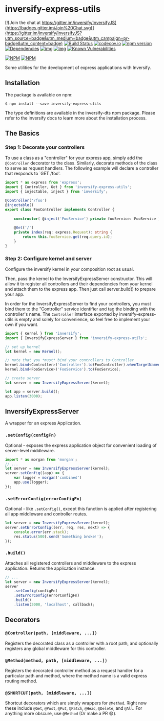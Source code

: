# inversify-express-utils

[![Join the chat at https://gitter.im/inversify/InversifyJS](https://badges.gitter.im/Join%20Chat.svg)](https://gitter.im/inversify/InversifyJS?utm_source=badge&utm_medium=badge&utm_campaign=pr-badge&utm_content=badge)
[![Build Status](https://secure.travis-ci.org/inversify/inversify-express-utils.svg?branch=master)](https://travis-ci.org/inversify/inversify-express-utils)
[![codecov.io](https://codecov.io/github/inversify/inversify-express-utils/coverage.svg?branch=master)](https://codecov.io/github/inversify/inversify-express-utils?branch=master)
[![npm version](https://badge.fury.io/js/inversify-express-utils.svg)](http://badge.fury.io/js/inversify-express-utils)
[![Dependencies](https://david-dm.org/inversify/inversify-express-utils.svg)](https://david-dm.org/inversify/inversify-express-utils#info=dependencies)
[![img](https://david-dm.org/inversify/inversify-express-utils/dev-status.svg)](https://david-dm.org/inversify/inversify-express-utils/#info=devDependencies)
[![img](https://david-dm.org/inversify/inversify-express-utils/peer-status.svg)](https://david-dm.org/inversify/inversify-express-utils/#info=peerDependenciess)
[![Known Vulnerabilities](https://snyk.io/test/github/inversify/inversify-express-utils/badge.svg)](https://snyk.io/test/github/inversify/inversify-express-utils)

[![NPM](https://nodei.co/npm/inversify-express-utils.png?downloads=true&downloadRank=true)](https://nodei.co/npm/inversify-express-utils/)
[![NPM](https://nodei.co/npm-dl/inversify-express-utils.png?months=9&height=3)](https://nodei.co/npm/inversify-express-utils/)

Some utilities for the development of express applications with Inversify.

## Installation
The package is available on npm:

```
$ npm install --save inversify-express-utils
```

The type definitions are available in the inversify-dts npm package. Please refer to the inversify docs to learn more about the installation process.

## The Basics

### Step 1: Decorate your controllers
To use a class as a "controller" for your express app, simply add the `@Controller` decorator to the class. Similarly, decorate methods of the class to serve as request handlers. 
The following example will declare a controller that responds to `GET /foo'.

```ts
import * as express from 'express';
import { Controller, Get } from 'inversify-express-utils';
import { injectable, inject } from 'inversify';

@Controller('/foo')
@injectable()
export class FooController implements Controller {
    
    constructor( @inject('FooService') private fooService: FooService ) {}
    
    @Get('/')
    private index(req: express.Request): string {
        return this.fooService.get(req.query.id);
    }
}
```

### Step 2: Configure kernel and server
Configure the inversify kernel in your composition root as usual.

Then, pass the kernel to the InversifyExpressServer constructor. This will allow it to register all controllers and their dependencies from your kernel and attach them to the express app.
Then just call server.build() to prepare your app.

In order for the InversifyExpressServer to find your controllers, you must bind them to the "Controller" service identifier and tag the binding with the controller's name.
The `Controller` interface exported by inversify-express-utils is empty and solely for convenience, so feel free to implement your own if you want.

```ts
import { Kernel } from 'inversify';
import { InversifyExpressServer } from 'inversify-express-utils';

// set up kernel
let kernel = new Kernel();

// note that you *must* bind your controllers to Controller 
kernel.bind<Controller>('Controller').to(FooController).whenTargetNamed('FooController');
kernel.bind<FooService>('FooService').to(FooService);

// create server
let server = new InversifyExpressServer(kernel);

let app = server.build();
app.listen(3000);
```

## InversifyExpressServer
A wrapper for an express Application.

### `.setConfig(configFn)`
Optional - exposes the express application object for convenient loading of server-level middleware.

```ts
import * as morgan from 'morgan';
// ...
let server = new InversifyExpressServer(kernel);
server.setConfig((app) => {
    var logger = morgan('combined')
    app.use(logger);
});
```

### `.setErrorConfig(errorConfigFn)`
Optional - like `.setConfig()`, except this function is applied after registering all app middleware and controller routes.

```ts
let server = new InversifyExpressServer(kernel);
server.setErrorConfig((err, req, res, next) => {
    console.error(err.stack);
    res.status(500).send('Something broke!');
});
```

### `.build()`
Attaches all registered controllers and middleware to the express application. Returns the application instance.

```ts
// ...
let server = new InversifyExpressServer(kernel);
server
    .setConfig(configFn)
    .setErrorConfig(errorConfigFn)
    .build()
    .listen(3000, 'localhost', callback);
```

## Decorators

### `@Controller(path, [middleware, ...])`

Registers the decorated class as a controller with a root path, and optionally registers any global middleware for this controller.

### `@Method(method, path, [middleware, ...])`

Registers the decorated controller method as a request handler for a particular path and method, where the method name is a valid express routing method.

### `@SHORTCUT(path, [middleware, ...])`

Shortcut decorators which are simply wrappers for `@Method`. Right now these include `@Get`, `@Post`, `@Put`, `@Patch`, `@Head`, `@Delete`, and `@All`. For anything more obscure, use `@Method` (Or make a PR :smile:).
